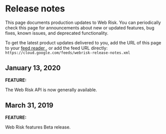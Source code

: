 #  Release notes

This page documents production updates to Web Risk. You can periodically check
this page for announcements about new or updated features, bug fixes, known
issues, and deprecated functionality.

To get the latest product updates delivered to you, add the URL of this page
to your [ feed reader
](https://wikipedia.org/wiki/Comparison_of_feed_aggregators) , or add the feed
URL directly: ` https://cloud.google.com/feeds/webrisk-release-notes.xml `

##  January 13, 2020

**FEATURE:**

The Web Risk API is now generally available.

##  March 31, 2019

**FEATURE:**

Web Risk features Beta release.

